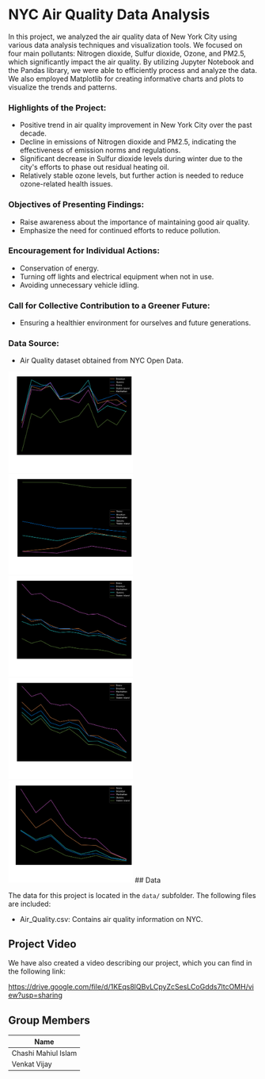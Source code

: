 # NYC Air Quality Data Analysis

In this project, we analyzed the air quality data of New York City using various data analysis techniques and visualization tools. We focused on four main pollutants: Nitrogen dioxide, Sulfur dioxide, Ozone, and PM2.5, which significantly impact the air quality. By utilizing Jupyter Notebook and the Pandas library, we were able to efficiently process and analyze the data. We also employed Matplotlib for creating informative charts and plots to visualize the trends and patterns.

### Highlights of the Project:
- Positive trend in air quality improvement in New York City over the past decade.
- Decline in emissions of Nitrogen dioxide and PM2.5, indicating the effectiveness of emission norms and regulations.
- Significant decrease in Sulfur dioxide levels during winter due to the city's efforts to phase out residual heating oil.
- Relatively stable ozone levels, but further action is needed to reduce ozone-related health issues.

### Objectives of Presenting Findings:
- Raise awareness about the importance of maintaining good air quality.
- Emphasize the need for continued efforts to reduce pollution.

### Encouragement for Individual Actions:
- Conservation of energy.
- Turning off lights and electrical equipment when not in use.
- Avoiding unnecessary vehicle idling.

### Call for Collective Contribution to a Greener Future:
- Ensuring a healthier environment for ourselves and future generations.

### Data Source:
- Air Quality dataset obtained from NYC Open Data.

<img src="images/o3_.png" width="50%">
<img src="images/O3_deaths_.png" width="50%">
<img src="images/no2_annual_.png" width="50%">
<img src="images/pm2_annual_.png" width="50%">
<img src="images/so2_.png" width="50%">
## Data

The data for this project is located in the `data/` subfolder. The following files are included:

- Air_Quality.csv: Contains air quality information on NYC. 

## Project Video

We have also created a video describing our project, which you can find in the following link: 

https://drive.google.com/file/d/1KEqs8lQBvLCpyZcSesLCoGdds7ltcOMH/view?usp=sharing

## Group Members

| Name                
| -------------------| 
| Chashi Mahiul Islam |
| Venkat Vijay |


